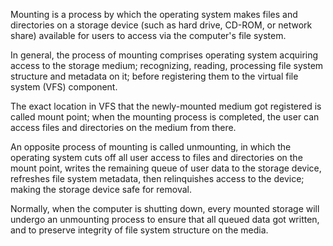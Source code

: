 Mounting is a process by which the operating system makes files and directories on a storage device (such as hard drive, CD-ROM, or network share) available for users to access via the computer's file system.

In general, the process of mounting comprises operating system acquiring access to the storage medium; recognizing, reading, processing file system structure and metadata on it; before registering them to the virtual file system (VFS) component.

The exact location in VFS that the newly-mounted medium got registered is called mount point; when the mounting process is completed, the user can access files and directories on the medium from there.

An opposite process of mounting is called unmounting, in which the operating system cuts off all user access to files and directories on the mount point, writes the remaining queue of user data to the storage device, refreshes file system metadata, then relinquishes access to the device; making the storage device safe for removal.

Normally, when the computer is shutting down, every mounted storage will undergo an unmounting process to ensure that all queued data got written, and to preserve integrity of file system structure on the media. 
